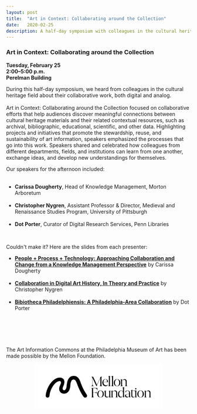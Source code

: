 ```yaml
---
layout: post 
title:  "Art in Context: Collaborating around the Collection"
date:   2020-02-25
description: A half-day symposium with colleagues in the cultural heritage field who spoke about their collaborative work, both digital and analog. 
---
```


### Art in Context: Collaborating around the Collection

**Tuesday, February 25<br>
2:00–5:00 p.m.<br>
Perelman Building<br>**

During this half-day symposium, we heard from colleagues in the cultural heritage field about their collaborative work, both digital and analog. <br><br> Art in Context: Collaborating around the Collection focused on collaborative efforts that help audiences discover meaningful connections between cultural heritage materials and their related contextual resources, such as archival, bibliographic, educational, scientific, and other data. Highlighting projects and initiatives that promote the stewardship, reuse, and sustainability of art information, speakers emphasized the processes that go into this work. Speakers shared and celebrated how colleagues from different departments, fields, and institutions can learn from one another, exchange ideas, and develop new understandings for themselves.<br>

Our speakers for the afternoon included:
<br><br>
<ul>
  <li><b>Carissa Dougherty</b>, Head of Knowledge Management, Morton Arboretum</li><br>
<li><b>Christopher Nygren</b>, Assistant Professor & Director, Medieval and Renaissance Studies Program, University of Pittsburgh</li><br>
  <li><b>Dot Porter</b>, Curator of Digital Research Services, Penn Libraries</li></ul><br>






Couldn't make it? Here are the slides from each presenter:<br>
<ul>
<li><b><a href="/uploads/PMA_ArtInContext_PeopleProcessTechnology_Carissa Dougherty.pdf">People + Process + Technology: Approaching Collaboration and Change from a Knowledge Management Perspective</a></b> by Carissa Dougherty</li><br>
<li><b><a href="/uploads/Nygren GLAM PMA 2020.pdf">Collaboration in Digital Art History, In Theory and Practice</a></b> by Christopher Nygren</li><br> 
<li><b><a href="/uploads/bibliophilly_art_in_context.pdf">Bibiotheca Philadelphiensis: A Philadelphia-Area Collaboration</a></b> by Dot Porter</li><br><br>
</ul>



<br><br>

The Art Information Commons at the Philadelphia Museum of Art has been made possible by the Mellon Foundation.<br>
<p style="text-align:center;"><img src="/assets/img/Mellon_Logomark_Lockup_Black.jpg"
     width="350" 
     height="auto" />
